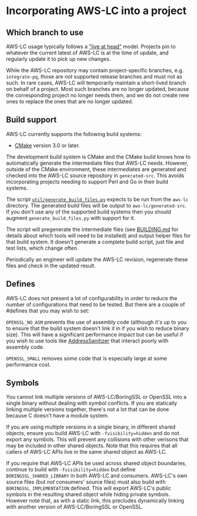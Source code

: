 # Incorporating AWS-LC into a project

## Which branch to use

AWS-LC usage typically follows a
["live at head"](https://abseil.io/about/philosophy#we-recommend-that-you-choose-to-live-at-head)
model. Projects pin to whatever the current latest of AWS-LC is at the time
of update, and regularly update it to pick up new changes.

While the AWS-LC repository may contain project-specific branches, e.g.
`integrate-pq`, those are _not_ supported release branches and must not as
such. In rare cases, AWS-LC will temporarily maintain a short-lived branch on
behalf of a project. Most such branches are no longer updated, because the
corresponding project no longer needs them, and we do not create new ones to
replace the ones that are no longer updated.

## Build support

AWS-LC currently supports the following build systems:
* [CMake](https://cmake.org/download) version 3.0 or later.

The development build system is CMake and the CMake build knows how to
automatically generate the intermediate files that AWS-LC needs. However,
outside of the CMake environment, these intermediates are generated and
checked into the AWS-LC source repository in `generated-src`. This avoids
incorporating projects needing to support Perl and Go in their build systems.

The script [`util/generate_build_files.py`](./util/generate_build_files.py)
expects to be run from the `aws-lc` directory. The generated build files will 
be output to `aws-lc/generated-src`. If you don't use any of the supported
build systems then you should augment `generate_build_files.py` with support
for it.

The script will pregenerate the intermediate files (see
[BUILDING.md](./BUILDING.md) for details about which tools will need to be
installed) and output helper files for that build system. It doesn't generate a
complete build script, just file and test lists, which change often.

Periodically an engineer will update the AWS-LC revision, regenerate
these files and check in the updated result.

## Defines

AWS-LC does not present a lot of configurability in order to reduce the
number of configurations that need to be tested. But there are a couple of
\#defines that you may wish to set:

`OPENSSL_NO_ASM` prevents the use of assembly code (although it's up to you to
ensure that the build system doesn't link it in if you wish to reduce binary
size). This will have a significant performance impact but can be useful if you
wish to use tools like
[AddressSanitizer](http://clang.llvm.org/docs/AddressSanitizer.html) that
interact poorly with assembly code.

`OPENSSL_SMALL` removes some code that is especially large at some performance
cost.

## Symbols

You cannot link multiple versions of AWS-LC/BoringSSL or OpenSSL into a single binary
without dealing with symbol conflicts. If you are statically linking multiple
versions together, there's not a lot that can be done because C doesn't have a
module system.

If you are using multiple versions in a single binary, in different shared
objects, ensure you build AWS-LC with `-fvisibility=hidden` and do not
export any symbols. This will prevent any collisions with other
verisons that may be included in other shared objects. Note that this requires
that all callers of AWS-LC APIs live in the same shared object as AWS-LC.

If you require that AWS-LC APIs be used across shared object boundaries,
continue to build with `-fvisibility=hidden` but define
`BORINGSSL_SHARED_LIBRARY` in both AWS-LC and consumers. AWS-LC's own
source files (but *not* consumers' source files) must also build with
`BORINGSSL_IMPLEMENTATION` defined. This will export AWS-LC's public symbols
in the resulting shared object while hiding private symbols. However note that,
as with a static link, this precludes dynamically linking with another version
of AWS-LC/BoringSSL or OpenSSL.
